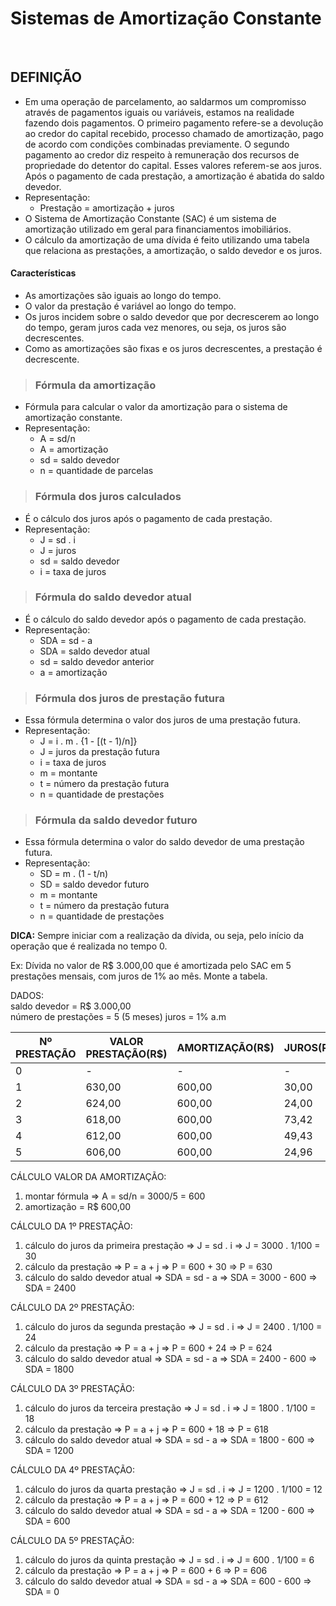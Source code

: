 # Sistemas de Amortização Constante

<br>

## DEFINIÇÃO
* Em uma operação de parcelamento, ao saldarmos um compromisso através de pagamentos iguais ou variáveis, estamos na realidade fazendo dois pagamentos. O primeiro pagamento refere-se a devolução ao credor do capital recebido, processo chamado de amortização, pago de acordo com condições combinadas previamente. O segundo pagamento ao credor diz respeito à remuneração dos recursos de propriedade do detentor do capital. Esses valores referem-se aos juros. Após o pagamento de cada prestação, a amortização é abatida do saldo devedor.
* Representação:
  - Prestação = amortização + juros
* O Sistema de Amortização Constante (SAC) é um sistema de amortização utilizado em geral para financiamentos imobiliários. 
* O cálculo da amortização de uma dívida é feito utilizando uma tabela que relaciona as prestações, a amortização, o saldo devedor e os juros.

#### Características
* As amortizações são iguais ao longo do tempo.
* O valor da prestação é variável ao longo do tempo.
* Os juros incidem sobre o saldo devedor que por decrescerem ao longo do tempo, geram juros cada vez menores, ou seja, os juros são decrescentes.
* Como as amortizações são fixas e os juros decrescentes, a prestação é decrescente.

> ### Fórmula da amortização
* Fórmula para calcular o valor da amortização para o sistema de amortização constante.
* Representação:
  - A = sd/n
  - A = amortização
  - sd = saldo devedor
  - n = quantidade de parcelas

> ### Fórmula dos juros calculados
* É o cálculo dos juros após o pagamento de cada prestação.
* Representação:
  - J = sd . i
  - J = juros
  - sd = saldo devedor
  - i = taxa de juros

> ### Fórmula do saldo devedor atual
* É o cálculo do saldo devedor após o pagamento de cada prestação.
* Representação:
  - SDA = sd - a
  - SDA = saldo devedor atual
  - sd = saldo devedor anterior
  - a = amortização

> ### Fórmula dos juros de prestação futura
* Essa fórmula determina o valor dos juros de uma prestação futura.
* Representação:
  - J = i . m . {1 - [(t - 1)/n]}
  - J = juros da prestação futura
  - i = taxa de juros
  - m = montante
  - t = número da prestação futura
  - n = quantidade de prestações

> ### Fórmula da saldo devedor futuro
* Essa fórmula determina o valor do saldo devedor de uma prestação futura.
* Representação:
  - SD = m . (1 - t/n)
  - SD = saldo devedor futuro
  - m = montante
  - t = número da prestação futura
  - n = quantidade de prestações

**DICA:** Sempre iniciar com a realização da dívida, ou seja, pelo início da operação que é realizada no tempo 0.

Ex: Dívida no valor de R$ 3.000,00 que é amortizada pelo SAC em 5 prestações mensais, com juros de 1% ao mês. Monte a tabela.

DADOS:   
saldo devedor = R$ 3.000,00    
número de prestações = 5 (5 meses) 
juros = 1% a.m  

| Nº PRESTAÇÃO | VALOR PRESTAÇÃO(R$) | AMORTIZAÇÃO(R$) | JUROS(R$) | SALDO DEVEDOR(R$) |
| ------------ | ------------------- | --------------- | --------- | ----------------- |
| 0            | -                   | -               | -         | 3.000,00          |
| 1            | 630,00              | 600,00          | 30,00     | 2.400,00          |
| 2            | 624,00              | 600,00          | 24,00     | 1.800,00          |
| 3            | 618,00              | 600,00          | 73,42     | 1.200,00          |
| 4            | 612,00              | 600,00          | 49,43     | 600,00            |
| 5            | 606,00              | 600,00          | 24,96     | 0                 | 

CÁLCULO VALOR DA AMORTIZAÇÃO:
1. montar fórmula =>  A = sd/n = 3000/5 = 600
2. amortização = R$ 600,00

CÁLCULO DA 1º PRESTAÇÃO:
1. cálculo do juros da primeira prestação => J = sd . i => J = 3000 . 1/100 = 30 
2. cálculo da prestação => P = a + j => P = 600 + 30 => P = 630 
3. cálculo do saldo devedor atual => SDA = sd - a => SDA = 3000 - 600 => SDA = 2400

CÁLCULO DA 2º PRESTAÇÃO:
1. cálculo do juros da segunda prestação => J = sd . i => J = 2400 . 1/100 = 24 
2. cálculo da prestação => P = a + j => P = 600 + 24 => P = 624 
3. cálculo do saldo devedor atual => SDA = sd - a => SDA = 2400 - 600 => SDA = 1800

CÁLCULO DA 3º PRESTAÇÃO:
1. cálculo do juros da terceira prestação => J = sd . i => J = 1800 . 1/100 = 18 
2. cálculo da prestação => P = a + j => P = 600 + 18 => P = 618 
3. cálculo do saldo devedor atual => SDA = sd - a => SDA = 1800 - 600 => SDA = 1200
  
CÁLCULO DA 4º PRESTAÇÃO:
1. cálculo do juros da quarta prestação => J = sd . i => J = 1200 . 1/100 = 12 
2. cálculo da prestação => P = a + j => P = 600 + 12 => P = 612 
3. cálculo do saldo devedor atual => SDA = sd - a => SDA = 1200 - 600 => SDA = 600

CÁLCULO DA 5º PRESTAÇÃO:
1. cálculo do juros da quinta prestação => J = sd . i => J = 600 . 1/100 = 6 
2. cálculo da prestação => P = a + j => P = 600 + 6 => P = 606 
3. cálculo do saldo devedor atual => SDA = sd - a => SDA = 600 - 600 => SDA = 0